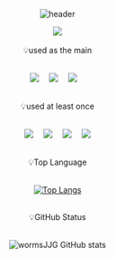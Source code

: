 <div align="center">
  
![header](https://capsule-render.vercel.app/api?type=waving&color=auto&height=300&section=header&text=Welcome&fontSize=90&animation=fadeIn&fontAlignY=38&desc=wormsJJG's%20GitHub%20Profile!&descAlignY=51&descAlign=62)      
<div align="center">
  <img src="https://img.shields.io/badge/Tech Stack-000000?style=for-the-badge&logo=Apple&logoColor=white"/>
</div>
<br>
<div align="center">
  💡used as the main
</div>
<br>
<p align="center">
  <img src="https://img.shields.io/badge/Swift-F05138?style=flat-square&logo=Swift&logoColor=white"/>  
  <img src="https://img.shields.io/badge/Java-007396?style=flat-square&logo=Java&logoColor=white"/> 
  <img src="https://img.shields.io/badge/Oracle-F80000?style=flat-square&logo=Oracle&logoColor=white"/> 
</p>
<br>
<div align="center">
  💡used at least once
</div>
<br>
<p align="center">
  <img src="https://img.shields.io/badge/Python-3776AB?style=flat-square&logo=Python&logoColor=white"/> 
  <img src="https://img.shields.io/badge/HTML5-E34F26?style=flat-square&logo=HTML5&logoColor=white"/> 
  <img src="https://img.shields.io/badge/CSS3-1572B6?style=flat-square&logo=CSS3&logoColor=white"/> 
  <img src="https://img.shields.io/badge/JavaScript-F7DF1E?style=flat-square&logo=JavaScript&logoColor=white"/>
</p>
<br>
<div align="center">
   💡Top Language
</div>
<br>
  
  [![Top Langs](https://github-readme-stats.vercel.app/api/top-langs/?username=wormsJJG&layout=compact&theme=dark)](https://github.com/wormsJJG)
<br>
<br>
<div align="center">
   💡GitHub Status
</div>
<br>
                                                                                                              
![wormsJJG GitHub stats](https://github-readme-stats.vercel.app/api?username=wormsJJG&show_icons=true&theme=dark)
<br>
</div>
